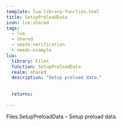 ```yaml
---
template: lua-library-function.html
title: SetupPreloadData
icon: lua-shared
tags:
  - lua
  - shared
  - needs-verification
  - needs-example
lua:
  library: Files
  function: SetupPreloadData
  realm: shared
  description: "Setup preload data."
  
  
  returns:
    
---
```


<div class="lua__search__keywords">
Files.SetupPreloadData &#x2013; Setup preload data.
</div>
